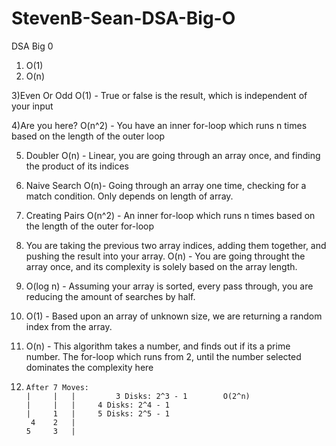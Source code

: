 # StevenB-Sean-DSA-Big-O

DSA Big 0

1) O(1)
2) O(n)

3)Even Or Odd
	O(1) - True or false is the result, which is independent of your input

4)Are you here?
	O(n^2) - You have an inner for-loop which runs n times based on the length of the outer loop

5) Doubler
	O(n) - Linear, you are going through an array once, and finding the product of its indices

6) Naive Search
	O(n)- Going through an array one time, checking for a match condition. Only depends on length of array.

7) Creating Pairs
	O(n^2) - An inner for-loop which runs n times based on the length of the outer for-loop

8) You are taking the previous two array indices, adding them together, and pushing the result into your array.
	O(n) - You are going throught the array once, and its complexity is solely based on the array length.

9) O(log n) - Assuming your array is sorted, every pass through, you are reducing the amount of searches by half.

10) O(1) - Based upon an array of unknown size, we are returning a random index from the array. 

11) O(n) - This algorithm takes a number, and finds out if its a prime number. The for-loop which runs from 2, until the number selected      dominates the complexity here

12) 	After 7 Moves:
	    |	  |	  |   	    3 Disks: 2^3 - 1     	O(2^n)
	    |	  |	  |	    4 Disks: 2^4 - 1
	    | 	  1	  |	    5 Disks: 2^5 - 1
    	 4	  2	  |
	    5	  3	  |

